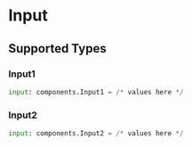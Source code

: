 # Input


## Supported Types

### Input1

```python
input: components.Input1 = /* values here */
```

### Input2

```python
input: components.Input2 = /* values here */
```

